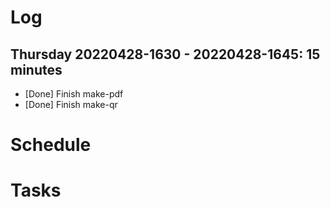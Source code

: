 # Log

## Thursday 20220428-1630 - 20220428-1645: 15 minutes

- [Done] Finish make-pdf
- [Done] Finish make-qr

# Schedule

# Tasks
